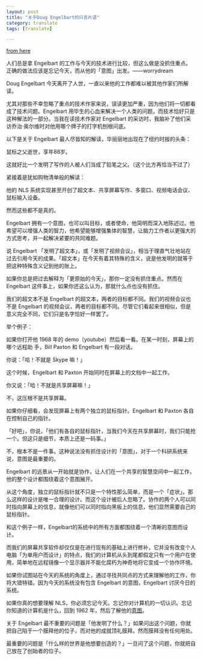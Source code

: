 ```yaml
---
layout: post
title: "关于Doug Engelbart的只言片语"
category: translate
tags: [translate]

---
```


[from here](http://worrydream.com/#!/Engelbart)

人们总是拿 Engelbart 的工作与今天的技术进行比较，但这么做是没抓住重点。正确的做法应该是忘记今天，而从他的「意图」出发。——worrydream

Doug Engelbart 今天离开了人世，一直以来他的工作都难以被其他作家们所解读。

尤其对那些不幸忽略了重点的技术作家来说，误读更加严重，因为他们将一切都看成了技术问题。Engelbart 用毕生的心血来解决一个人类的问题，而技术恰好只是这种解法的一部分。当我在读技术作家对 Engelbart 的采访时，我脑补了他们采访乔治·奥尔维时对他用哪个牌子的打字机刨根问底。

以下是关于 Engelbart 最人尽皆知的解读，华丽丽地出现在了纽约时报的头条：

鼠标之父逝世，享年88岁。

这就好比一个发明了写作的人被人们当成了铅笔之父。（这个比方再恰当不过了）

紧接着是犹如购物清单般的解读：

他的 NLS 系统实现甚至开创了超文本、共享屏幕写作、多窗口、视频电话会议、鼠标输入设备。

然而这些都不是真的。

Engelbart 拥有一个意图，也可以叫目标，或者使命，他简明而深入地陈述过。他希望可以增强人类的智力，他希望能够增强集体的智慧，让脑力工作者以更强大的方式思考，并一起解决紧要的共同难题。

说 Engelbart 「发明了超文本」，或「发明了视频会议」，相当于理直气壮地站在过去引用今天的成果。「超文本」在今天有着其特殊的含义，说是他发明的就等于把这种特殊含义记到他的账上。

如果你总是把过去解释为「更原始的今天」，那你一定没有抓住重点。然而在 Engelbart 这件事上，如果你还这么认为，那就什么点也没有抓住。

我们的超文本不是 Engelbart 的超文本，两者的目标都不同。我们的视频会议也不是 Engelbart 的视频会议，两者的目标都不同。尽管它们看起来很相似，但是意义完全不同，它们只是名字恰好一样罢了。

举个例子：

如果你打开他 1968 年的 demo（youtube）然后看一看。在某一时刻，屏幕上的哪个远程助
手，Bill Paxton 和 Engelbart 有一段对话。

你说：「哈！不就是 Skype 嘛！」

这个时候，Engelbart 和 Paxton 开始同时在屏幕上的文档中一起工作。

你又说：「哈！不就是共享屏幕嘛！」

不，这压根不是共享屏幕。

如果你仔细看，会发现屏幕上有两个独立的鼠标指针。Engelbart 和 Paxton 各自在控制自己的指针。

「好吧」，你说，「他们有各自的鼠标指针，当我们今天在共享屏幕时，我们只能抢一个。但这只是细节，本质上还是一码事。」

不，根本不是一件事。这种说法没有抓住设计的「意图」，对于一个科研系统来说，意图是最重要的。

Engelbart 的远景从一开始就是协作，让人们在一个共享的智慧空间中一起工作，他的整个设计都围绕着这个意图展开。

从这个角度，独立的鼠标指针就不只是一个特性那么简单，而是一个「症状」。那么这样的设计是唯一合理的设计。而这个设计被后人忽略了。协作的两个人可以同时指向屏幕上的信息，就像他们可以同时指向黑板上的信息，他们显然需要自己的鼠标指针。

和这个例子一样，Engelbart的系统中的所有方面都围绕着一个清晰的意图而设计。

而我们的屏幕共享软件却仅仅是在进行现有的基础上进行修补，它并没有改变个人电脑「为单用户而设计」的特点，我们的计算机从头到尾都假定只有一个用户在使用，简单地在远程镜像一个显示器并不能化腐朽为神奇地将它变成一个协作环境。

如果你试图站在今天的系统的角度上，通过寻找共同点的方式来理解他的工作，你将大错特错。因为今天的系统没有包含 Engelbart 的意图，Engelbart 讨厌今日的系统。

如果你真的想要理解 NLS，你必须忘记今天。忘记你对计算机的一切认识。忘记你知道的计算机是什么，回到 1962 年，然后了解他的[意图](http://www.dougengelbart.org/pubs/augment-3906.html)。

关于 Engelbart 最不重要的问题是「他发明了什么？」如果问出这个问题，你就把自己陷于一个膜拜他的位子，而对他的成就顶礼膜拜。然而膜拜没有任何用处。

最重要的问题是「什么样的世界是他想要创造的？」一旦问了这个问题，你就把自己放在了创始者的位子。
